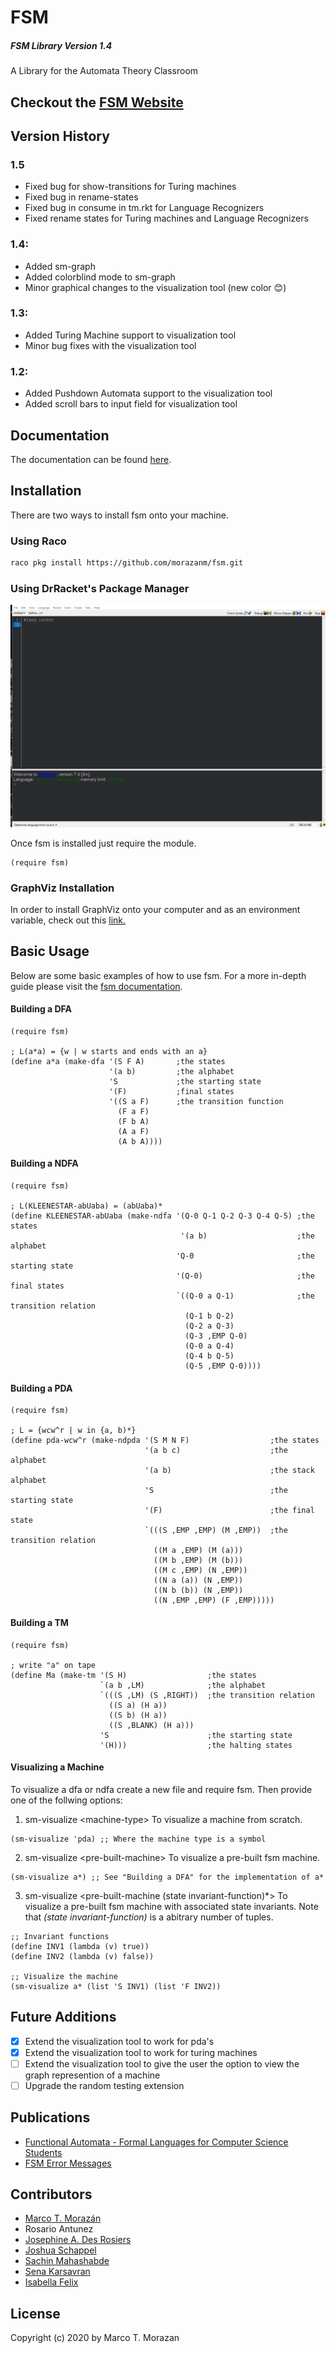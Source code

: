 # FSM
##### FSM Library Version 1.4
A Library for the Automata Theory Classroom


## Checkout the [FSM Website](https://morazanm.github.io/fsm/)

## Version History
### 1.5
- Fixed bug for show-transitions for Turing machines
- Fixed bug in rename-states
- Fixed bug in consume in tm.rkt for Language Recognizers
- Fixed rename states for Turing machines and Language Recognizers 
### 1.4: 
 - Added sm-graph 
 - Added colorblind mode to sm-graph 
 - Minor graphical changes to the visualization tool (new color :blush:)
### 1.3:
 - Added Turing Machine support to visualization tool
 - Minor bug fixes with the visualization tool
### 1.2:
 - Added Pushdown Automata support to the visualization tool
 - Added scroll bars to input field for visualization tool

## Documentation
The documentation can be found  [here](https://htmlpreview.github.io/?https://github.com/morazanm/fsm/blob/master/fsm.html).


## Installation
There are two ways to install fsm onto your machine.

### Using Raco

```bash
raco pkg install https://github.com/morazanm/fsm.git
```

### Using DrRacket's Package Manager
![Racket Package Manager Install](install.gif)


Once fsm is installed just require the module. 
```racket
(require fsm)
```

### GraphViz Installation 
In order to install GraphViz onto your computer and as an environment variable, check out this [link.](https://github.com/morazanm/fsm/tree/master/GraphViz)

## Basic Usage
Below are some basic examples of how to use fsm. For a more in-depth guide please visit the [fsm documentation](https://htmlpreview.github.io/?https://github.com/morazanm/fsm/blob/master/fsm.html).

#### Building a DFA
```racket
(require fsm)

; L(a*a) = {w | w starts and ends with an a}
(define a*a (make-dfa '(S F A)       ;the states
                      '(a b)         ;the alphabet
                      'S             ;the starting state
                      '(F)           ;final states
                      '((S a F)      ;the transition function
                        (F a F)
                        (F b A)
                        (A a F)
                        (A b A))))
```

#### Building a NDFA
```racket
(require fsm)

; L(KLEENESTAR-abUaba) = (abUaba)*
(define KLEENESTAR-abUaba (make-ndfa '(Q-0 Q-1 Q-2 Q-3 Q-4 Q-5) ;the states
                                      '(a b)                    ;the alphabet
                                     'Q-0                       ;the starting state
                                     '(Q-0)                     ;the final states
                                     `((Q-0 a Q-1)              ;the transition relation
                                       (Q-1 b Q-2)
                                       (Q-2 a Q-3)
                                       (Q-3 ,EMP Q-0)
                                       (Q-0 a Q-4)
                                       (Q-4 b Q-5)
                                       (Q-5 ,EMP Q-0))))
```
#### Building a PDA
```racket
(require fsm)

; L = {wcw^r | w in {a, b)*}
(define pda-wcw^r (make-ndpda '(S M N F)                  ;the states
                              '(a b c)                    ;the alphabet
                              '(a b)                      ;the stack alphabet
                              'S                          ;the starting state
                              '(F)                        ;the final state
                              `(((S ,EMP ,EMP) (M ,EMP))  ;the transition relation
                                ((M a ,EMP) (M (a)))
                                ((M b ,EMP) (M (b)))
                                ((M c ,EMP) (N ,EMP))
                                ((N a (a)) (N ,EMP))
                                ((N b (b)) (N ,EMP))
                                ((N ,EMP ,EMP) (F ,EMP)))))
```
#### Building a TM
```racket
(require fsm)

; write "a" on tape
(define Ma (make-tm '(S H)                  ;the states
                    `(a b ,LM)              ;the alphabet
                    `(((S ,LM) (S ,RIGHT))  ;the transition relation
                      ((S a) (H a))
                      ((S b) (H a))
                      ((S ,BLANK) (H a)))
                    'S                      ;the starting state
                    '(H)))                  ;the halting states
```


#### Visualizing a Machine 
To visualize a dfa or ndfa create a new file and require fsm. Then provide one of the follwing options:

1) sm-visualize &lt;machine-type&gt; To visualize a machine from scratch.
```racket
(sm-visualize 'pda) ;; Where the machine type is a symbol
```

2) sm-visualize &lt;pre-built-machine&gt; To visualize a pre-built fsm machine.
```racket
(sm-visualize a*) ;; See "Building a DFA" for the implementation of a*
```

3) sm-visualize &lt;pre-built-machine (state invariant-function)*&gt; To visualize a pre-built fsm machine with associated state invariants. Note that *(state invariant-function)* is a abitrary number of tuples.
```racket
;; Invariant functions
(define INV1 (lambda (v) true))
(define INV2 (lambda (v) false))

;; Visualize the machine 
(sm-visualize a* (list 'S INV1) (list 'F INV2))
```

## Future Additions
- [X] Extend the visualization tool to work for pda's
- [X] Extend the visualization tool to work for turing machines
- [ ] Extend the visualization tool to give the user the option to view the graph represention of a machine
- [ ] Upgrade the random testing extension

## Publications
- [Functional Automata - Formal Languages for Computer Science Students](https://arxiv.org/abs/1412.4878)
- [FSM Error Messages](https://arxiv.org/abs/1906.11421v1)

## Contributors
- [Marco T. Morazán](https://github.com/morazanm)
- Rosario Antunez
- [Josephine A. Des Rosiers](https://github.com/josdes)
- [Joshua Schappel](https://github.com/jschappel)
- [Sachin Mahashabde](https://github.com/sachinmahashabde)
- [Sena Karsavran](https://github.com/senakar)
- [Isabella Felix](https://github.com/felixisa)

## License
Copyright (c) 2020 by Marco T. Morazan
